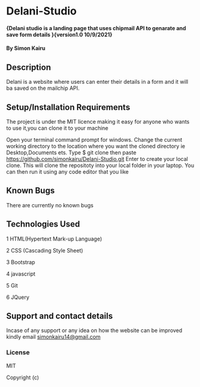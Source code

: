 # Delani-Studio
#### {Delani studio is a landing page that uses chipmail API to genarate and save form details }{version1.0 10/9/2021}
#### By Simon Kairu
## Description
Delani is a website where users can enter their details in a form and it will ba saved on the mailchip API.
## Setup/Installation Requirements
The project is under the MIT licence making it easy for anyone who wants to use it,you can clone it to your machine

Open your terminal command prompt for windows.
Change the current working directory to the location where you want the cloned directory ie Desktop,Documents ets.
Type $ git clone then paste https://github.com/simonkairu/Delani-Studio.git
Enter to create your local clone.
This will clone the repositoty into your local folder in your laptop.
You can then run it using any code editor that you like

## Known Bugs
There are currently no known bugs 

## Technologies Used
1 HTML(Hypertext Mark-up Language)

2 CSS (Cascading Style Sheet)

3 Bootstrap

4 javascript

5 Git

6 JQuery

## Support and contact details
Incase of any support or any idea on how the website can be improved kindly email  simonkairu14@gmail.com

### License
MIT

Copyright (c)
